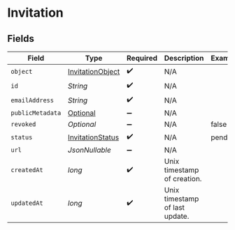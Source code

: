 # Invitation


## Fields

| Field                                                                                     | Type                                                                                      | Required                                                                                  | Description                                                                               | Example                                                                                   |
| ----------------------------------------------------------------------------------------- | ----------------------------------------------------------------------------------------- | ----------------------------------------------------------------------------------------- | ----------------------------------------------------------------------------------------- | ----------------------------------------------------------------------------------------- |
| `object`                                                                                  | [InvitationObject](../../models/components/InvitationObject.md)                           | :heavy_check_mark:                                                                        | N/A                                                                                       |                                                                                           |
| `id`                                                                                      | *String*                                                                                  | :heavy_check_mark:                                                                        | N/A                                                                                       |                                                                                           |
| `emailAddress`                                                                            | *String*                                                                                  | :heavy_check_mark:                                                                        | N/A                                                                                       |                                                                                           |
| `publicMetadata`                                                                          | [Optional<InvitationPublicMetadata>](../../models/components/InvitationPublicMetadata.md) | :heavy_minus_sign:                                                                        | N/A                                                                                       |                                                                                           |
| `revoked`                                                                                 | *Optional<Boolean>*                                                                       | :heavy_minus_sign:                                                                        | N/A                                                                                       | false                                                                                     |
| `status`                                                                                  | [InvitationStatus](../../models/components/InvitationStatus.md)                           | :heavy_check_mark:                                                                        | N/A                                                                                       | pending                                                                                   |
| `url`                                                                                     | *JsonNullable<String>*                                                                    | :heavy_minus_sign:                                                                        | N/A                                                                                       |                                                                                           |
| `createdAt`                                                                               | *long*                                                                                    | :heavy_check_mark:                                                                        | Unix timestamp of creation.<br/>                                                          |                                                                                           |
| `updatedAt`                                                                               | *long*                                                                                    | :heavy_check_mark:                                                                        | Unix timestamp of last update.<br/>                                                       |                                                                                           |